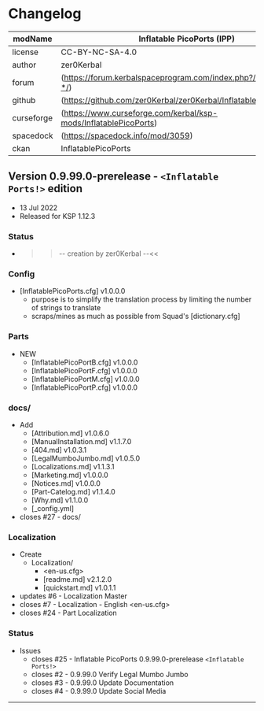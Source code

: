 ﻿# Changelog  
  
| modName    | Inflatable PicoPorts (IPP)                                        |
| ---------- | ----------------------------------------------------------------- |
| license    | CC-BY-NC-SA-4.0                                                   |
| author     | zer0Kerbal                                                        |
| forum      | (https://forum.kerbalspaceprogram.com/index.php?/topic/208975-*/) |
| github     | (https://github.com/zer0Kerbal/zer0Kerbal/InflatablePicoPorts)    |
| curseforge | (https://www.curseforge.com/kerbal/ksp-mods/InflatablePicoPorts)  |
| spacedock  | (https://spacedock.info/mod/3059)                                 |
| ckan       | InflatablePicoPorts                                               |

## Version 0.9.99.0-prerelease - `<Inflatable Ports!>` edition

* 13 Jul 2022
* Released for KSP 1.12.3

### Status

* >>-- creation by zer0Kerbal --<<

### Config

* [InflatablePicoPorts.cfg] v1.0.0.0
  * purpose is to simplify the translation process by limiting the number of strings to translate
  * scraps/mines as much as possible from Squad's [dictionary.cfg]

### Parts

* NEW
  * [InflatablePicoPortB.cfg] v1.0.0.0
  * [InflatablePicoPortF.cfg] v1.0.0.0
  * [InflatablePicoPortM.cfg] v1.0.0.0
  * [InflatablePicoPortP.cfg] v1.0.0.0

### docs/

* Add
  * [Attribution.md] v1.0.6.0
  * [ManualInstallation.md] v1.1.7.0
  * [404.md] v1.0.3.1
  * [LegalMumboJumbo.md] v1.0.5.0
  * [Localizations.md] v1.1.3.1
  * [Marketing.md] v1.0.0.0
  * [Notices.md] v1.0.0.0
  * [Part-Catelog.md] v1.1.4.0
  * [Why.md] v1.1.0.0
  * [_config.yml]
* closes #27 - docs/

### Localization

* Create
  * Localization/
    * <en-us.cfg>
    * [readme.md] v2.1.2.0
    * [quickstart.md] v1.0.1.1
* updates #6 - Localization Master
* closes #7 - Localization - English <en-us.cfg>
* closes #24 - Part Localization

### Status

* Issues
  * closes #25 - Inflatable PicoPorts 0.9.99.0-prerelease `<Inflatable Ports!>`
  * closes #2 - 0.9.99.0 Verify Legal Mumbo Jumbo
  * closes #3 - 0.9.99.0 Update Documentation
  * closes #4 - 0.9.99.0 Update Social Media

---

<!-- this file: CC BY-NC-ND 3.0 Unported zer0Kerbal -->
